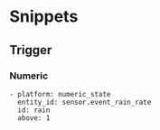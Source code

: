 # Snippets
## Trigger
### Numeric
```
- platform: numeric_state
  entity_id: sensor.event_rain_rate
  id: rain
  above: 1
```